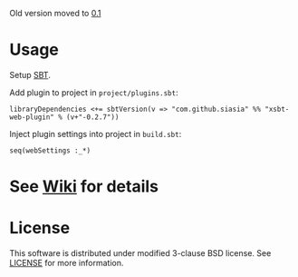 Old version moved to [0.1](https://github.com/siasia/xsbt-web-plugin/tree/0.1)

# Usage

Setup [SBT](http://github.com/harrah/xsbt/).

Add plugin to project in `project/plugins.sbt`:

    libraryDependencies <+= sbtVersion(v => "com.github.siasia" %% "xsbt-web-plugin" % (v+"-0.2.7"))
		

Inject plugin settings into project in `build.sbt`:

    seq(webSettings :_*)
		
# See [Wiki](http://github.com/siasia/xsbt-web-plugin/wiki/) for details

# License
This software is distributed under modified 3-clause BSD license. See [LICENSE](https://github.com/siasia/xsbt-web-plugin/blob/master/LICENSE) for more information.
